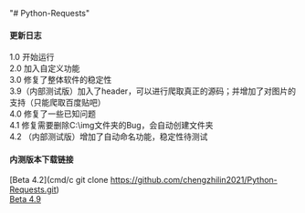 "# Python-Requests" 
#### 更新日志
1.0 开始运行  
2.0 加入自定义功能  
3.0 修复了整体软件的稳定性  
3.9（内部测试版）加入了header，可以进行爬取真正的源码；并增加了对图片的支持（只能爬取百度贴吧）  
4.0 修复了一些已知问题  
4.1 修复需要删除C:\img文件夹的Bug，会自动创建文件夹  
4.2 （内部测试版）增加了自动命名功能，稳定性待测试  

#### 内测版本下载链接
[Beta 4.2](cmd/c git clone https://github.com/chengzhilin2021/Python-Requests.git)  
[Beta 4.9](https://raw.githubusercontent.com/chengzhilin2021/Python-Requests/main/beta/beta4.9.py)  

